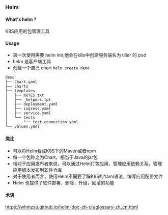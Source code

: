 ### Helm 

#### What's helm ?
K8S应用的包管理工具


#### Usage

* 第一次使用需要 helm init,他会在k8s中创建服务端名为 tiller 的 pod
* helm 是客户端工具
* 创建一个自己 chart `helm create demo`

```
demo
├── Chart.yaml
├── charts
├── templates
│   ├── NOTES.txt
│   ├── _helpers.tpl
│   ├── deployment.yaml
│   ├── ingress.yaml
│   ├── service.yaml
│   └── tests
│       └── test-connection.yaml
└── values.yaml
```

#### 类比
* 可以将Helm看成K8S下的Maven或者npm
* 每一个包称之为Chart，相当于Java的jar包
* 相对于应用发布者来说，可以通过Helm打包应用，管理应用依赖关系，管理应用版本发布到软件仓库
* 对于使用者而言，使用Helm不需要了解K8S的Yaml语法，编写应用配置文件
* Helm 也提供了软件部署，删除，升级，回滚的功能

#### 术语

https://whmzsu.github.io/helm-doc-zh-cn/glossary-zh_cn.html



